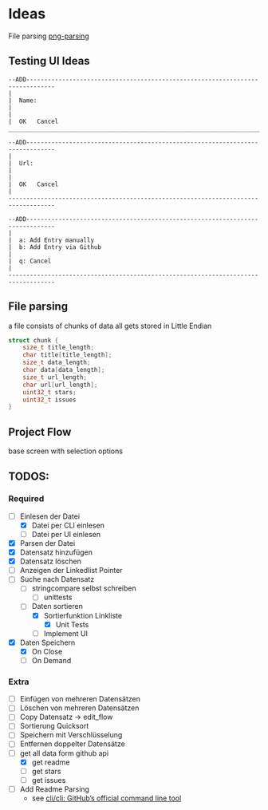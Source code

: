 # Ideas

File parsing [png-parsing]

[png-parsing]: [https://www.youtube.com/watch?v=M9ZwuIv3xz8]

## Testing UI Ideas

```
--ADD------------------------------------------------------------------------------
|  
|  Name: 
|
|
|  OK   Cancel
___________________________________________________________________________________

--ADD------------------------------------------------------------------------------
|  
|  Url: 
|
|
|  OK   Cancel
|
-----------------------------------------------------------------------------------

--ADD------------------------------------------------------------------------------
|  
|  a: Add Entry manually
|  b: Add Entry via Github
|
|  q: Cancel
| 
-----------------------------------------------------------------------------------
```

## File parsing

a file consists of chunks of data all gets stored in Little Endian

```c
struct chunk {
    size_t title_length;
    char title[title_length];
    size_t data_length;
    char data[data_length];
    size_t url_length;
    char url[url_length];
    uint32_t stars;
    uint32_t issues
}
```

## Project Flow

base screen with selection options

## TODOS:

### Required

- [ ] Einlesen der Datei
    - [x] Datei per CLI einlesen
    - [ ] Datei per UI einlesen
- [x] Parsen der Datei
- [x] Datensatz hinzufügen
- [x] Datensatz löschen
- [ ] Anzeigen der Linkedlist Pointer
- [ ] Suche nach Datensatz
    - [ ] stringcompare selbst schreiben
        - [ ] unittests
    - [ ] Daten sortieren
        - [x] Sortierfunktion Linkliste
            - [x] Unit Tests
        - [ ] Implement UI
- [x] Daten Speichern
    - [x] On Close
    - [ ] On Demand

### Extra

- [ ] Einfügen von mehreren Datensätzen
- [ ] Löschen von mehreren Datensätzen
- [ ] Copy Datensatz -> edit_flow
- [ ] Sortierung Quicksort
- [ ] Speichern mit Verschlüsselung
- [ ] Entfernen doppelter Datensätze
- [ ] get all data form github api
    - [x] get readme
    - [ ] get stars
    - [ ] get issues
- [ ] Add Readme Parsing
    - see [cli/cli: GitHub’s official command line tool](https://github.com/cli/cli)
